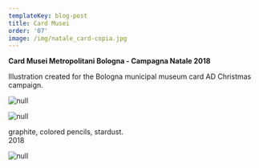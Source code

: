 ```yaml
---
templateKey: blog-post
title: Card Musei
order: '07'
image: /img/natale_card-copia.jpg
---
```

**Card Musei Metropolitani Bologna - Campagna Natale 2018**

Illustration created for the Bologna municipal museum card AD Christmas campaign. 





![null](/img/pubblicok.jpg)

![null](/img/pubblic2.jpg)

graphite, colored pencils, stardust. \
2018

![null](/img/schermata-2019-01-12-alle-19.39.34.png)
